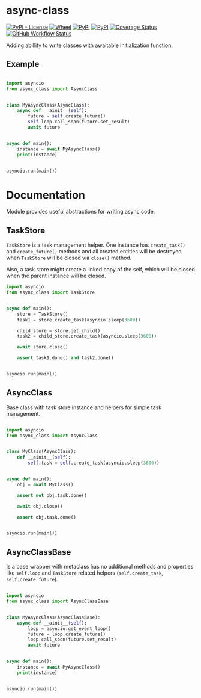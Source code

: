 async-class
===========

[![PyPI - License](https://img.shields.io/pypi/l/async-class)](https://pypi.org/project/async-class) [![Wheel](https://img.shields.io/pypi/wheel/async-class)](https://pypi.org/project/async-class) [![PyPI](https://img.shields.io/pypi/v/async-class)](https://pypi.org/project/async-class) [![PyPI](https://img.shields.io/pypi/pyversions/async-class)](https://pypi.org/project/async-class) [![Coverage Status](https://coveralls.io/repos/github/mosquito/async-class/badge.svg?branch=master)](https://coveralls.io/github/mosquito/async-class?branch=master) [![GitHub Workflow Status](https://img.shields.io/github/workflow/status/mosquito/async-class/Python%20package)](https://github.com/mosquito/async-class/actions?query=workflow%3A%22Python+package%22)

Adding abillity to write classes with awaitable initialization function.


Example
-------

```python

import asyncio
from async_class import AsyncClass


class MyAsyncClass(AsyncClass):
    async def __ainit__(self):
        future = self.create_future()
        self.loop.call_soon(future.set_result)
        await future


async def main():
    instance = await MyAsyncClass()
    print(instance)


asyncio.run(main())

```


Documentation
=============

Module provides useful abstractions for writing async code.


TaskStore
---------

`TaskStore` is a task management helper. One instance has `create_task()`
and `create_future()` methods and all created entities will be destroyed
when `TaskStore` will be closed via `close()` method.

Also, a task store might create a linked copy of the self, which will be
closed when the parent instance will be closed.


```python
import asyncio
from async_class import TaskStore


async def main():
    store = TaskStore()
    task1 = store.create_task(asyncio.sleep(3600))

    child_store = store.get_child()
    task2 = child_store.create_task(asyncio.sleep(3600))

    await store.close()

    assert task1.done() and task2.done()


asyncio.run(main())

```

AsyncClass
----------

Base class with task store instance and helpers for simple task management.

```python

import asyncio
from async_class import AsyncClass


class MyClass(AsyncClass):
    def __ainit__(self):
        self.task = self.create_task(asyncio.sleep(3600))


async def main():
    obj = await MyClass()

    assert not obj.task.done()

    await obj.close()

    assert obj.task.done()


asyncio.run(main())
```

AsyncClassBase
--------------

Is a base wrapper with metaclass has no additional methods and properties like
`self.loop` and `TaskStore` related helpers (`self.create_task`, `self.create_future`).


```python

import asyncio
from async_class import AsyncClassBase


class MyAsyncClass(AsyncClassBase):
    async def __ainit__(self):
        loop = asyncio.get_event_loop()
        future = loop.create_future()
        loop.call_soon(future.set_result)
        await future


async def main():
    instance = await MyAsyncClass()
    print(instance)


asyncio.run(main())

```

